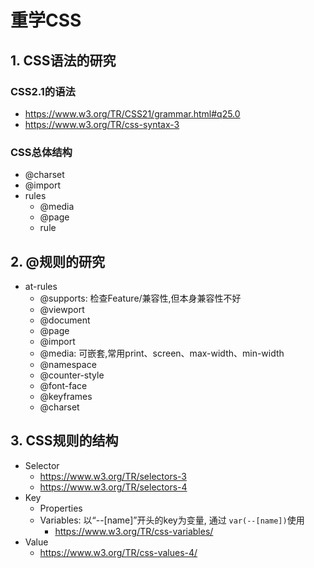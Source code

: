 # 重学CSS

## 1. CSS语法的研究

### CSS2.1的语法

- https://www.w3.org/TR/CSS21/grammar.html#q25.0
- https://www.w3.org/TR/css-syntax-3

### CSS总体结构

- @charset
- @import
- rules
  - @media
  - @page
  - rule

## 2. @规则的研究

- at-rules
  - @supports: 检查Feature/兼容性,但本身兼容性不好
  - @viewport  
  - @document  
  - @page  
  - @import  
  - @media: 可嵌套,常用print、screen、max-width、min-width
  - @namespace  
  - @counter-style  
  - @font-face  
  - @keyframes  
  - @charset

## 3. CSS规则的结构

- Selector
  - https://www.w3.org/TR/selectors-3
  - https://www.w3.org/TR/selectors-4
- Key
  - Properties
  - Variables: 以“--[name]”开头的key为变量, 通过 `var(--[name])`使用
    - https://www.w3.org/TR/css-variables/
- Value
  - https://www.w3.org/TR/css-values-4/

## 